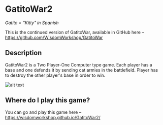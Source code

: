 # GatitoWar2
<i>Gatito = "Kitty" in Spanish</i>

This is the continued version of GatitoWar, available in GitHub here – https://github.com/WisdomWorkshop/GatitoWar

## Description

GatitoWar2 is a Two Player-One Computer type game. Each player has a base and one defends it by sending cat armies in the battlefield. Player has to destroy the other player's base in order to win. 

![alt text](http://i.imgur.com/MQ8bJkR.png)

## Where do I play this game?

You can go and play this game here – https://wisdomworkshop.github.io/GatitoWar2/
